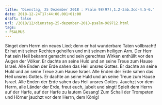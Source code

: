 ```yaml
---
title: 'Dienstag, 25 Dezember 2018 : Psalm 98(97),1.2-3ab.3cd-4.5-6.'
date: 2018-12-24T17:44:00.001+01:00
draft: false
url: /2018/12/dienstag-25-dezember-2018-psalm-989712.html
tags: 
- PSALMUS
---
```


Singet dem Herrn ein neues Lied; denn er hat wunderbare Taten vollbracht! Er hat mit seiner Rechten geholfen und mit seinem heiligen Arm. Der Herr hat sein Heil bekannt gemacht und sein gerechtes Wirken enthüllt vor den Augen der Völker. Er dachte an seine Huld und an seine Treue zum Hause Israel. Alle Enden der Erde sahen das Heil unsres Gottes. Er dachte an seine Huld und an seine Treue zum Hause Israel. Alle Enden der Erde sahen das Heil unsres Gottes. Er dachte an seine Huld und an seine Treue zum Hause Israel. Alle Enden der Erde sahen das Heil unsres Gottes. Jauchzt vor dem Herrn, alle Länder der Erde, freut euch, jubelt und singt! Spielt dem Herrn auf der Harfe, auf der Harfe zu lautem Gesang! Zum Schall der Trompeten und Hörner jauchzt vor dem Herrn, dem König!